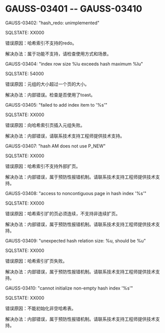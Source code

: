 # GAUSS-03401 -- GAUSS-03410<a name="ZH-CN_TOPIC_0302073570"></a>

GAUSS-03402: "hash\_redo: unimplemented"

SQLSTATE: XX000

错误原因：哈希索引不支持的redo。

解决办法：属于功能不支持，请检查使用方式和场景。

GAUSS-03404: "index row size %lu exceeds hash maximum %lu"

SQLSTATE: 54000

错误原因：元组的大小超过一个页的大小。

解决办法：内部错误。检查是否使用了toast。

GAUSS-03405: "failed to add index item to '%s'"

SQLSTATE: XX000

错误原因：向哈希索引页插入元组失败。

解决办法：内部错误，请联系技术支持工程师提供技术支持。

GAUSS-03407: "hash AM does not use P\_NEW"

SQLSTATE: XX000

错误原因：哈希索引不支持外部扩页。

解决办法：内部错误，属于预防性报错机制。请联系技术支持工程师提供技术支持。

GAUSS-03408: "access to noncontiguous page in hash index '%s'"

SQLSTATE: XX000

错误原因：哈希索引扩的页必须连续，不支持非连续扩页。

解决办法：内部错误，属于预防性报错机制。请联系技术支持工程师提供技术支持。

GAUSS-03409: "unexpected hash relation size: %u, should be %u"

SQLSTATE: XX000

错误原因：哈希索引扩页失败。

解决办法：内部错误，属于预防性报错机制。请联系技术支持工程师提供技术支持。

GAUSS-03410: "cannot initialize non-empty hash index '%s'"

SQLSTATE: XX000

错误原因：不能初始化非空哈希表。

解决办法：内部错误，属于预防性报错机制。请联系技术支持工程师提供技术支持。
